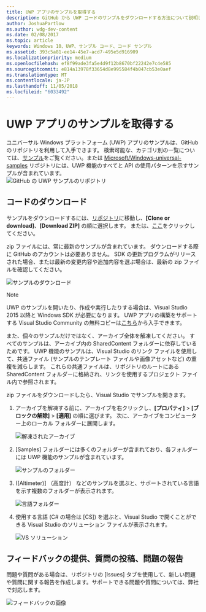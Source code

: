 ```yaml
---
title: UWP アプリのサンプルを取得する
description: GitHub から UWP コードのサンプルをダウンロードする方法について説明します
author: JoshuaPartlow
ms.author: wdg-dev-content
ms.date: 02/08/2017
ms.topic: article
keywords: Windows 10、UWP、サンプル コード、コード サンプル
ms.assetid: 393c5a81-ee14-45e7-acd7-495e5d916909
ms.localizationpriority: medium
ms.openlocfilehash: ef8f99ade3fa5e4d9f12b8670bf22242e7c4e585
ms.sourcegitcommit: e814a13978f33654d8e995584f4b047cb53e0aef
ms.translationtype: MT
ms.contentlocale: ja-JP
ms.lasthandoff: 11/05/2018
ms.locfileid: "6033492"
---
```

# <a name="get-uwp-app-samples"></a>UWP アプリのサンプルを取得する

ユニバーサル Windows プラットフォーム (UWP) アプリのサンプルは、GitHub のリポジトリを利用して入手できます。 検索可能な、カテゴリ別の一覧については、[サンプル](https://developer.microsoft.com/windows/samples "デベロッパー センターのサンプル")をご覧ください。または [Microsoft/Windows-universal-samples](https://github.com/Microsoft/Windows-universal-samples "ユニバーサル Windows プラットフォーム アプリのサンプルの GitHub リポジトリ") リポジトリには、UWP 機能のすべてと API の使用パターンを示すサンプルが含まれています。  
![GitHub の UWP サンプルのリポジトリ](images/GitHubUWPSamplesPage.png)

## <a name="download-the-code"></a>コードのダウンロード

サンプルをダウンロードするには、[リポジトリ](https://github.com/Microsoft/Windows-universal-samples "ユニバーサル Windows プラットフォーム アプリのサンプル GitHub リポジトリ")に移動し、**[Clone or download]**、**[Download ZIP]** の順に選択します。 または、[ここ](https://github.com/Microsoft/Windows-universal-samples/archive/master.zip "ユニバーサル Windows プラットフォーム アプリのサンプル zip ファイルのダウンロード")をクリックしてください。

zip ファイルには、常に最新のサンプルが含まれています。 ダウンロードする際に GitHub のアカウントは必要ありません。 SDK の更新プログラムがリリースされた場合、または最新の変更内容や追加内容を選ぶ場合は、最新の zip ファイルを確認してください。

![サンプルのダウンロード](images/SamplesDownloadButton.png)


> [!NOTE]
> UWP のサンプルを開いたり、作成や実行したりする場合は、Visual Studio 2015 以降と Windows SDK が必要になります。 UWP アプリの構築をサポートする Visual Studio Community の無料コピーは[こちら](http://go.microsoft.com/fwlink/p/?LinkID=280676 "Windows development tools downloads")から入手できます。  
>
> また、個々のサンプルだけではなく、アーカイブ全体を解凍してください。 すべてのサンプルは、アーカイブ内の SharedContent フォルダーに依存しているためです。 UWP 機能のサンプルは、Visual Studio のリンク ファイルを使用して、共通ファイル (サンプルのテンプレート ファイルや画像アセットなど) の重複を減らします。 これらの共通ファイルは、リポジトリのルートにある SharedContent フォルダーに格納され、リンクを使用するプロジェクト ファイル内で参照されます。

zip ファイルをダウンロードしたら、Visual Studio でサンプルを開きます。

1.  アーカイブを解凍する前に、アーカイブを右クリックし、**[プロパティ]** > **[ブロックの解除]** > **[適用]** の順に選びます。 次に、アーカイブをコンピューター上のローカル フォルダーに展開します。

    ![解凍されたアーカイブ](images/SamplesUnzip1.png)
2.  [Samples] フォルダーには多くのフォルダーが含まれており、各フォルダーには UWP 機能のサンプルが含まれています。

    ![サンプルのフォルダー](images/SamplesUnzip2.png)

3.  ([Altimeter)] （高度計） などのサンプルを選ぶと、サポートされている言語を示す複数のフォルダーが表示されます。

    ![言語フォルダー](images/SamplesUnzip3.png)

4.  使用する言語 (C\# の場合は [CS]) を選ぶと、Visual Studio で開くことができる Visual Studio のソリューション ファイルが表示されます。

    ![VS ソリューション](images/SamplesUnzip4.png)

## <a name="give-feedback-ask-questions-and-report-issues"></a>フィードバックの提供、質問の投稿、問題の報告

問題や質問がある場合は、リポジトリの [Issues] タブを使用して、新しい問題や質問に関する報告を作成します。サポートできる問題や質問については、弊社で対応します。

![フィードバックの画像](images/GitHubUWPSamplesFeedback.png)
